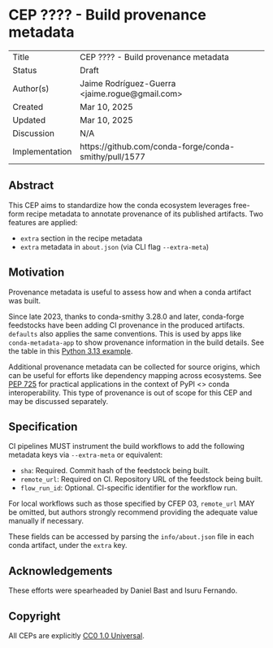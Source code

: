 # CEP ???? - Build provenance metadata

<table>
<tr><td> Title </td><td> CEP ???? -  Build provenance metadata </td>
<tr><td> Status </td><td> Draft </td></tr>
<tr><td> Author(s) </td><td> Jaime Rodríguez-Guerra &lt;jaime.rogue@gmail.com&gt;</td></tr>
<tr><td> Created </td><td> Mar 10, 2025</td></tr>
<tr><td> Updated </td><td> Mar 10, 2025</td></tr>
<tr><td> Discussion </td><td> N/A </td></tr>
<tr><td> Implementation </td><td> https://github.com/conda-forge/conda-smithy/pull/1577 </td></tr>
</table>

## Abstract

This CEP aims to standardize how the conda ecosystem leverages free-form recipe metadata
to annotate provenance of its published artifacts. Two features are applied:

- `extra` section in the recipe metadata
- `extra` metadata in `about.json` (via CLI flag `--extra-meta`)

## Motivation

Provenance metadata is useful to assess how and when a conda artifact was built.

Since late 2023, thanks to conda-smithy 3.28.0 and later, conda-forge feedstocks have been
adding CI provenance in the produced artifacts. `defaults` also applies the same conventions.
This is used by apps like `conda-metadata-app` to show provenance information in the build details. See the table in this [Python 3.13 example](https://conda-metadata-app.streamlit.app/?q=conda-forge%2Flinux-64%2Fpython-3.13.2-hf636f53_101_cp313.conda).

Additional provenance metadata can be collected for source origins, which can
be useful for efforts like dependency mapping across ecosystems. See
[PEP 725](https://peps.python.org/pep-0725/) for practical applications in the
context of PyPI <> conda interoperability. This type of provenance is out of
scope for this CEP and may be discussed separately.

## Specification

CI pipelines MUST instrument the build workflows to add the following metadata keys
via `--extra-meta` or equivalent:

- `sha`: Required. Commit hash of the feedstock being built.
- `remote_url`: Required on CI. Repository URL of the feedstock being built.
- `flow_run_id`: Optional. CI-specific identifier for the workflow run.

For local workflows such as those specified by CFEP 03, `remote_url` MAY be omitted, but authors strongly recommend providing the adequate value manually if necessary.

These fields can be accessed by parsing the `info/about.json` file in each conda
artifact, under the `extra` key.

## Acknowledgements

These efforts were spearheaded by Daniel Bast and Isuru Fernando.

## Copyright

All CEPs are explicitly [CC0 1.0 Universal](https://creativecommons.org/publicdomain/zero/1.0/).
